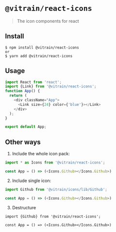 # `@vitrain/react-icons`

> The icon components for react

## Install

```
$ npm install @vitrain/react-icons
or
$ yarn add @vitrain/react-icons
```

## Usage

```TypeScript
import React from 'react';
import {Link} from '@vitrain/react-icons';
function App() {
  return (
    <div className="App">
      <Link size={24} color={'blue'}></Link>
    </div>
  );
}

export default App;
```

## Other ways

1. Include the whole icon pack:

```TypeScript
import * as Icons from '@vitrain/react-icons';

const App = () => (<Icons.Github></Icons.Github>)
```

2. Include single icon:

```TypeScript
import Github from '@vitrain/icons/lib/Github';

const App = () => (<Icons.Github></Icons.Github>)
```

3. Destructure

```
import {Github} from '@vitrain/react-icons';

const App = () => (<Icons.Github></Icons.Github>)
```
